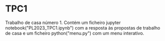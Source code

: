 # TPC1

Trabalho de casa número 1. Contém um ficheiro jupyter notebook("PL2023_TPC1.ipynb") com a resposta às propostas de trabalho de casa e um ficheiro python("menu.py") com um menu interativo.

